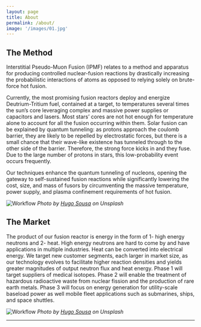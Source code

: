 ```yaml
---
layout: page
title: About
permalink: /about/
image: '/images/01.jpg'
---
```


## The Method
Interstitial Pseudo-Muon Fusion (IPMF) relates to a method and apparatus for producing controlled nuclear-fusion reactions by drastically increasing the probabilistic interactions of atoms as opposed to relying solely on brute-force hot fusion.

Currently, the most promising fusion reactors deploy and energize Deutrium-Tritium fuel, contained at a target, to temperatures several times the sun’s core leveraging complex and massive power supplies or capacitors and lasers.  Most stars’ cores are not hot enough for temperature alone to account for all the fusion occurring within them. Solar fusion can be explained by quantum tunneling: as protons approach the coulomb barrier, they are likely to be repelled by electrostatic forces, but there is a small chance that their wave-like existence has tunneled through to the other side of the barrier. Therefore, the strong force kicks in and they fuse. Due to the large number of protons in stars, this low-probability event occurs frequently.

Our techniques enhance the quantum tunneling of nucleons, opening the gateway to self-sustained fusion reactions while significantly lowering the cost, size, and mass of fusors by circumventing the massive temperature, power supply, and plasma confinement requirements of hot fusion.

![Workflow]({{site.baseurl}}/images/03.jpg)
*Photo by [Hugo Sousa](https://unsplash.com/photos/BghGseQbAkA) on Unsplash*

## The Market
The product of our fusion reactor is energy in the form of 1- high energy neutrons and 2- heat. High energy neutrons are hard to come by and have applications in multiple industries. Heat can be converted into electrical energy. We target new customer segments, each larger in market size, as our technology evolves to facilitate higher reaction densities and yields greater magnitudes of output neutron flux and heat energy. Phase 1 will target suppliers of medical isotopes. Phase 2 will enable the treatment of hazardous radioactive waste from nuclear fission and the production of rare earth metals. Phase 3 will focus on energy generation for utility-scale baseload power as well mobile fleet applications such as submarines, ships, and space shuttles.

![Workflow]({{site.baseurl}}/images/03.jpg)
*Photo by [Hugo Sousa](https://unsplash.com/photos/BghGseQbAkA) on Unsplash*

***